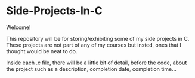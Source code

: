 # Side-Projects-In-C

Welcome!

This repository will be for storing/exhibiting some of my side projects in C. These projects are not part of any of my courses but insted, ones that I thought would be neat to do.

Inside each .c file, there will be a little bit of detail, before the code, about the project such as a description, completion date, completion time...
